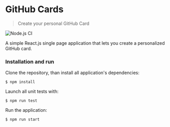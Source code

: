 # GitHub Cards
> Create your personal GitHub Card

![Node.js CI](https://github.com/gabrieledarrigo/github-cards/workflows/Node.js%20CI/badge.svg)

A simple React.js single page application that lets you create a personalized GitHub card.

### Installation and run

Clone the repository, than install all application's dependencies:

```
$ npm install
```

Launch all unit tests with:

```
$ npm run test
```

Run the application:

```
$ npm run start
```
